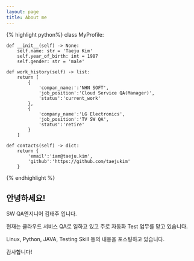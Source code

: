 ```yaml
---
layout: page
title: About me
---
```


{% highlight python%}
class MyProfile:
    
    def __init__(self) -> None:
        self.name: str = 'Taeju Kim'
        self.year_of_birth: int = 1987
        self.gender: str = 'male'
    
    def work_history(self) -> list:
        return [
            {
                'compan_name:':'NHN SOFT',
                'job_position':'Cloud Service QA(Manager)',
                'status':'current_work'
            },
            {
                'company_name':'LG Electronics', 
                'job_position':'TV SW QA',
                'status':'retire'
            }
        ]
        
    def contacts(self) -> dict:
        return {
            'email':'iam@taeju.kim',
            'github':'https://github.com/taejukim'
        }

{% endhighlight %}

## 안녕하세요!

SW QA엔지니어 김태주 입니다.

현재는 클라우드 서비스 QA로 일하고 있고 주로 자동화 Test 업무를 맡고 있습니다.

Linux, Python, JAVA, Testing Skill 등의 내용을 포스팅하고 있습니다.


감사합니다!
